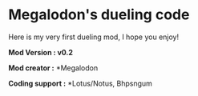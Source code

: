 # Megalodon's dueling code
Here is my very first dueling mod, I hope you enjoy!


**Mod Version : v0.2**

**Mod creator :** *Megalodon

**Coding support :** *Lotus/Notus, Bhpsngum
